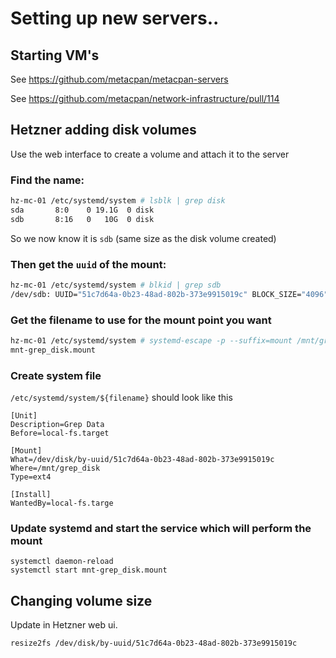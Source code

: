 # Setting up new servers..

## Starting VM's

See https://github.com/metacpan/metacpan-servers


See https://github.com/metacpan/network-infrastructure/pull/114

## Hetzner adding disk volumes

Use the web interface to create a volume and attach it to the server

### Find the name:

```sh
hz-mc-01 /etc/systemd/system # lsblk | grep disk
sda       8:0    0 19.1G  0 disk
sdb       8:16   0   10G  0 disk
```

So we now know it is `sdb` (same size as the disk volume created)

###  Then get the `uuid` of the mount:

```sh
hz-mc-01 /etc/systemd/system # blkid | grep sdb
/dev/sdb: UUID="51c7d64a-0b23-48ad-802b-373e9915019c" BLOCK_SIZE="4096" TYPE="ext4"
```

### Get the filename to use for the mount point you want
```sh
hz-mc-01 /etc/systemd/system # systemd-escape -p --suffix=mount /mnt/grep_disk/
mnt-grep_disk.mount
```

### Create system file

`/etc/systemd/system/${filename}` should look like this

```
[Unit]
Description=Grep Data
Before=local-fs.target

[Mount]
What=/dev/disk/by-uuid/51c7d64a-0b23-48ad-802b-373e9915019c
Where=/mnt/grep_disk
Type=ext4

[Install]
WantedBy=local-fs.targe
```

### Update systemd and start the service which will perform the mount

```
systemctl daemon-reload
systemctl start mnt-grep_disk.mount
```

## Changing volume size

Update in Hetzner web ui.

```
resize2fs /dev/disk/by-uuid/51c7d64a-0b23-48ad-802b-373e9915019c
```